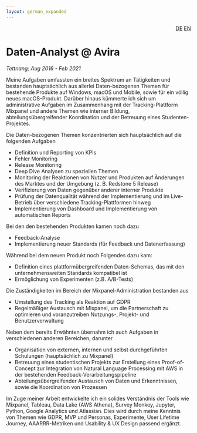 ```yaml
---
layout: german_expanded
---
```

<div style="text-align: right"><a href="/de/was_zuvor_geschah/avira">DE</a> <a href="/en/previously/avira">EN</a></div>


# Daten-Analyst @&nbsp;Avira

_Tettnang; Aug 2016 - Feb 2021_

Meine Aufgaben umfassten ein breites Spektrum an Tätigkeiten und bestanden hauptsächlich aus allerlei Daten-bezogenen Themen für bestehende Produkte auf Windows, macOS und Mobile, sowie für ein völlig neues macOS-Produkt. Darüber hinaus kümmerte ich sich um administrative Aufgaben im Zusammenhang mit der Tracking-Plattform Mixpanel und andere Themen wie interner Bildung, abteilungsübergreifender Koordination und der Betreuung eines Studenten-Projektes.

Die Daten-bezogenen Themen konzentrierten sich hauptsächlich auf die folgenden Aufgaben
* Definition und Reporting von KPIs
* Fehler Monitoring
* Release Monitoring
* Deep Dive Analysen zu speziellen Themen
* Monitoring der Reaktionen von Nutzer und Produkten auf Änderungen des Marktes und der Umgebung (z. B. Redstone 5 Release)
* Verifizierung von Daten gegenüber anderer interner Produkte
* Prüfung der Datenqualität während der Implementierung und im Live-Betrieb über verschiedene Tracking-Plattformen hinweg
* Implementierung von Dashboard und Implementierung von automatischen Reports

Bei den den bestehenden Produkten kamen noch dazu
* Feedback-Analyse
* Implementierung neuer Standards (für Feedback und Datenerfassung)

Während bei dem neuen Produkt noch Folgendes dazu kam:
* Definition eines plattformübergreifenden Daten-Schemas, das mit den unternehmensweiten Standards kompatibel ist
* Ermöglichung von Experimenten (z.B. A/B-Tests)

Die Zuständigkeiten im Bereich der Mixpanel-Administration bestanden aus
* Umstellung des Tracking als Reaktion auf GDPR
* Regelmäßiger Austausch mit Mixpanel, um die Partnerschaft zu optimieren und voranzutreiben
Nutzungs-, Projekt- und Benutzerverwaltung

Neben dem bereits Erwähnten übernahm ich auch Aufgaben in verschiedenen anderen Bereichen, darunter
* Organisation von externen, internen und selbst durchgeführten Schulungen (hauptsächlich zu Mixpanel)
* Betreuung eines studentischen Projekts zur Erstellung eines Proof-of-Concept zur Integration von Natural Language Processing mit AWS in der bestehenden Feedback-Verarbeitungspipeline
* Abteilungsübergreifender Austausch von Daten und Erkenntnissen, sowie die Koordination von Prozessen

Im Zuge meiner Arbeit entwickelte ich ein solides Verständnis der Tools wie Mixpanel, Tableau, Data Lake (AWS Athena), Survey Monkey, Jupyter, Python, Google Analytics und Atlassian. Dies wird durch meine Kenntnis von Themen wie GDPR, MVP und Personas, Experimente, User Lifetime Journey, AAARRR-Metriken und Usability & UX Design passend ergänzt.
